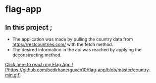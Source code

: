# flag-app

## In this project ;
* The application was made by pulling the country data from https://restcountries.com/ with the fetch method.
* The desired information in the api was reached by applying the deconstructing method.

[Click here to reach my Flag App !](https://bedirhanerguven10.github.io/flag-app/)
[!https://github.com/bedirhanerguven10/flag-app/blob/master/country-min.gif]
